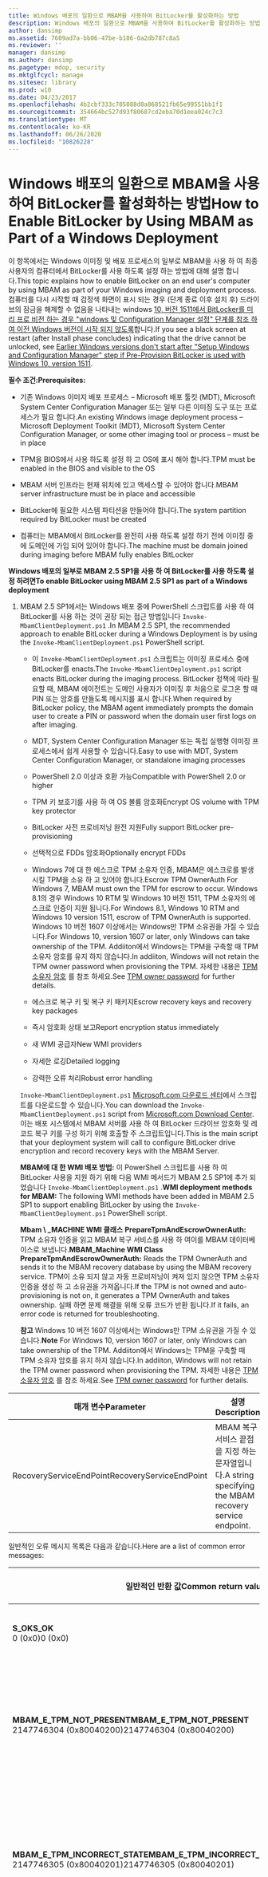 ```yaml
---
title: Windows 배포의 일환으로 MBAM을 사용하여 BitLocker를 활성화하는 방법
description: Windows 배포의 일환으로 MBAM을 사용하여 BitLocker를 활성화하는 방법
author: dansimp
ms.assetid: 7609ad7a-bb06-47be-b186-0a2db787c8a5
ms.reviewer: ''
manager: dansimp
ms.author: dansimp
ms.pagetype: mdop, security
ms.mktglfcycl: manage
ms.sitesec: library
ms.prod: w10
ms.date: 04/23/2017
ms.openlocfilehash: 4b2cbf333c705088d0a068521fb65e99551bb1f1
ms.sourcegitcommit: 354664bc527d93f80687cd2eba70d1eea024c7c3
ms.translationtype: MT
ms.contentlocale: ko-KR
ms.lasthandoff: 06/26/2020
ms.locfileid: "10826228"
---
```

# <span data-ttu-id="b971d-103">Windows 배포의 일환으로 MBAM을 사용하여 BitLocker를 활성화하는 방법</span><span class="sxs-lookup"><span data-stu-id="b971d-103">How to Enable BitLocker by Using MBAM as Part of a Windows Deployment</span></span>


<span data-ttu-id="b971d-104">이 항목에서는 Windows 이미징 및 배포 프로세스의 일부로 MBAM을 사용 하 여 최종 사용자의 컴퓨터에서 BitLocker를 사용 하도록 설정 하는 방법에 대해 설명 합니다.</span><span class="sxs-lookup"><span data-stu-id="b971d-104">This topic explains how to enable BitLocker on an end user's computer by using MBAM as part of your Windows imaging and deployment process.</span></span> <span data-ttu-id="b971d-105">컴퓨터를 다시 시작할 때 검정색 화면이 표시 되는 경우 (단계 종료 이후 설치 후) 드라이브의 잠금을 해제할 수 없음을 나타내는 windows [10, 버전 1511에서 BitLocker를 미리 프로 비전 하는 경우 "windows 및 Configuration Manager 설정" 단계를 참조 하 여 이전 Windows 버전이 시작 되지 않도록](https://support.microsoft.com/en-us/help/4494799/earlier-windows-versions-don-t-start-after-you-use-pre-provision-bitlo)합니다.</span><span class="sxs-lookup"><span data-stu-id="b971d-105">If you see a black screen at restart (after Install phase concludes) indicating that the drive cannot be unlocked, see [Earlier Windows versions don't start after "Setup Windows and Configuration Manager" step if Pre-Provision BitLocker is used with Windows 10, version 1511](https://support.microsoft.com/en-us/help/4494799/earlier-windows-versions-don-t-start-after-you-use-pre-provision-bitlo).</span></span>

**<span data-ttu-id="b971d-106">필수 조건:</span><span class="sxs-lookup"><span data-stu-id="b971d-106">Prerequisites:</span></span>**

-   <span data-ttu-id="b971d-107">기존 Windows 이미지 배포 프로세스 – Microsoft 배포 툴킷 (MDT), Microsoft System Center Configuration Manager 또는 일부 다른 이미징 도구 또는 프로세스가 필요 합니다.</span><span class="sxs-lookup"><span data-stu-id="b971d-107">An existing Windows image deployment process – Microsoft Deployment Toolkit (MDT), Microsoft System Center Configuration Manager, or some other imaging tool or process – must be in place</span></span>

-   <span data-ttu-id="b971d-108">TPM을 BIOS에서 사용 하도록 설정 하 고 OS에 표시 해야 합니다.</span><span class="sxs-lookup"><span data-stu-id="b971d-108">TPM must be enabled in the BIOS and visible to the OS</span></span>

-   <span data-ttu-id="b971d-109">MBAM 서버 인프라는 현재 위치에 있고 액세스할 수 있어야 합니다.</span><span class="sxs-lookup"><span data-stu-id="b971d-109">MBAM server infrastructure must be in place and accessible</span></span>

-   <span data-ttu-id="b971d-110">BitLocker에 필요한 시스템 파티션을 만들어야 합니다.</span><span class="sxs-lookup"><span data-stu-id="b971d-110">The system partition required by BitLocker must be created</span></span>

-   <span data-ttu-id="b971d-111">컴퓨터는 MBAM에서 BitLocker를 완전히 사용 하도록 설정 하기 전에 이미징 중에 도메인에 가입 되어 있어야 합니다.</span><span class="sxs-lookup"><span data-stu-id="b971d-111">The machine must be domain joined during imaging before MBAM fully enables BitLocker</span></span>

**<span data-ttu-id="b971d-112">Windows 배포의 일부로 MBAM 2.5 SP1을 사용 하 여 BitLocker를 사용 하도록 설정 하려면</span><span class="sxs-lookup"><span data-stu-id="b971d-112">To enable BitLocker using MBAM 2.5 SP1 as part of a Windows deployment</span></span>**

1. <span data-ttu-id="b971d-113">MBAM 2.5 SP1에서는 Windows 배포 중에 PowerShell 스크립트를 사용 하 여 BitLocker를 사용 하는 것이 권장 되는 접근 방법입니다 `Invoke-MbamClientDeployment.ps1` .</span><span class="sxs-lookup"><span data-stu-id="b971d-113">In MBAM 2.5 SP1, the recommended approach to enable BitLocker during a Windows Deployment is by using the `Invoke-MbamClientDeployment.ps1` PowerShell script.</span></span>

   -   <span data-ttu-id="b971d-114">이 `Invoke-MbamClientDeployment.ps1` 스크립트는 이미징 프로세스 중에 BitLocker를 enacts.</span><span class="sxs-lookup"><span data-stu-id="b971d-114">The `Invoke-MbamClientDeployment.ps1` script enacts BitLocker during the imaging process.</span></span> <span data-ttu-id="b971d-115">BitLocker 정책에 따라 필요할 때, MBAM 에이전트는 도메인 사용자가 이미징 후 처음으로 로그온 할 때 PIN 또는 암호를 만들도록 메시지를 표시 합니다.</span><span class="sxs-lookup"><span data-stu-id="b971d-115">When required by BitLocker policy, the MBAM agent immediately prompts the domain user to create a PIN or password when the domain user first logs on after imaging.</span></span>

   -   <span data-ttu-id="b971d-116">MDT, System Center Configuration Manager 또는 독립 실행형 이미징 프로세스에서 쉽게 사용할 수 있습니다.</span><span class="sxs-lookup"><span data-stu-id="b971d-116">Easy to use with MDT, System Center Configuration Manager, or standalone imaging processes</span></span>

   -   <span data-ttu-id="b971d-117">PowerShell 2.0 이상과 호환 가능</span><span class="sxs-lookup"><span data-stu-id="b971d-117">Compatible with PowerShell 2.0 or higher</span></span>

   -   <span data-ttu-id="b971d-118">TPM 키 보호기를 사용 하 여 OS 볼륨 암호화</span><span class="sxs-lookup"><span data-stu-id="b971d-118">Encrypt OS volume with TPM key protector</span></span>

   -   <span data-ttu-id="b971d-119">BitLocker 사전 프로비저닝 완전 지원</span><span class="sxs-lookup"><span data-stu-id="b971d-119">Fully support BitLocker pre-provisioning</span></span>

   -   <span data-ttu-id="b971d-120">선택적으로 FDDs 암호화</span><span class="sxs-lookup"><span data-stu-id="b971d-120">Optionally encrypt FDDs</span></span>

   -   <span data-ttu-id="b971d-121">Windows 7에 대 한 에스크로 TPM 소유자 인증, MBAM은 에스크로를 발생 시킬 TPM을 소유 하 고 있어야 합니다.</span><span class="sxs-lookup"><span data-stu-id="b971d-121">Escrow TPM OwnerAuth For Windows 7, MBAM must own the TPM for escrow to occur.</span></span>
   <span data-ttu-id="b971d-122">Windows 8.1의 경우 Windows 10 RTM 및 Windows 10 버전 1511, TPM 소유자의 에스크로 인증이 지원 됩니다.</span><span class="sxs-lookup"><span data-stu-id="b971d-122">For Windows 8.1, Windows 10 RTM and Windows 10 version 1511, escrow of TPM OwnerAuth is supported.</span></span>
   <span data-ttu-id="b971d-123">Windows 10 버전 1607 이상에서는 Windows만 TPM 소유권을 가질 수 있습니다.</span><span class="sxs-lookup"><span data-stu-id="b971d-123">For Windows 10, version 1607 or later, only Windows can take ownership of the TPM.</span></span> <span data-ttu-id="b971d-124">Addiiton에서 Windows는 TPM을 구축할 때 TPM 소유자 암호를 유지 하지 않습니다.</span><span class="sxs-lookup"><span data-stu-id="b971d-124">In addiiton, Windows will not retain the TPM owner password when provisioning the TPM.</span></span> <span data-ttu-id="b971d-125">자세한 내용은 [TPM 소유자 암호](https://docs.microsoft.com/windows/security/hardware-protection/tpm/change-the-tpm-owner-password) 를 참조 하세요.</span><span class="sxs-lookup"><span data-stu-id="b971d-125">See [TPM owner password](https://docs.microsoft.com/windows/security/hardware-protection/tpm/change-the-tpm-owner-password) for further details.</span></span>

   -   <span data-ttu-id="b971d-126">에스크로 복구 키 및 복구 키 패키지</span><span class="sxs-lookup"><span data-stu-id="b971d-126">Escrow recovery keys and recovery key packages</span></span>

   -   <span data-ttu-id="b971d-127">즉시 암호화 상태 보고</span><span class="sxs-lookup"><span data-stu-id="b971d-127">Report encryption status immediately</span></span>

   -   <span data-ttu-id="b971d-128">새 WMI 공급자</span><span class="sxs-lookup"><span data-stu-id="b971d-128">New WMI providers</span></span>

   -   <span data-ttu-id="b971d-129">자세한 로깅</span><span class="sxs-lookup"><span data-stu-id="b971d-129">Detailed logging</span></span>

   -   <span data-ttu-id="b971d-130">강력한 오류 처리</span><span class="sxs-lookup"><span data-stu-id="b971d-130">Robust error handling</span></span>

   <span data-ttu-id="b971d-131">`Invoke-MbamClientDeployment.ps1` [Microsoft.com 다운로드 센터](https://www.microsoft.com/download/details.aspx?id=54439)에서 스크립트를 다운로드할 수 있습니다.</span><span class="sxs-lookup"><span data-stu-id="b971d-131">You can download the `Invoke-MbamClientDeployment.ps1` script from [Microsoft.com Download Center](https://www.microsoft.com/download/details.aspx?id=54439).</span></span> <span data-ttu-id="b971d-132">이는 배포 시스템에서 MBAM 서버를 사용 하 여 BitLocker 드라이브 암호화 및 레코드 복구 키를 구성 하기 위해 호출할 주 스크립트입니다.</span><span class="sxs-lookup"><span data-stu-id="b971d-132">This is the main script that your deployment system will call to configure BitLocker drive encryption and record recovery keys with the MBAM Server.</span></span>

   <span data-ttu-id="b971d-133">**MBAM에 대 한 WMI 배포 방법:** 이 PowerShell 스크립트를 사용 하 여 BitLocker 사용을 지원 하기 위해 다음 WMI 메서드가 MBAM 2.5 SP1에 추가 되었습니다 `Invoke-MbamClientDeployment.ps1` .</span><span class="sxs-lookup"><span data-stu-id="b971d-133">**WMI deployment methods for MBAM:** The following WMI methods have been added in MBAM 2.5 SP1 to support enabling BitLocker by using the `Invoke-MbamClientDeployment.ps1` PowerShell script.</span></span>

   <a href="" id="mbam-machine-wmi-class"></a><span data-ttu-id="b971d-134">**Mbam \ _MACHINE WMI 클래스** 
    **PrepareTpmAndEscrowOwnerAuth:** TPM 소유자 인증을 읽고 MBAM 복구 서비스를 사용 하 여이를 MBAM 데이터베이스로 보냅니다.</span><span class="sxs-lookup"><span data-stu-id="b971d-134">**MBAM\_Machine WMI Class**
**PrepareTpmAndEscrowOwnerAuth:** Reads the TPM OwnerAuth and sends it to the MBAM recovery database by using the MBAM recovery service.</span></span> <span data-ttu-id="b971d-135">TPM이 소유 되지 않고 자동 프로비저닝이 켜져 있지 않으면 TPM 소유자 인증을 생성 하 고 소유권을 가져옵니다.</span><span class="sxs-lookup"><span data-stu-id="b971d-135">If the TPM is not owned and auto-provisioning is not on, it generates a TPM OwnerAuth and takes ownership.</span></span> <span data-ttu-id="b971d-136">실패 하면 문제 해결을 위해 오류 코드가 반환 됩니다.</span><span class="sxs-lookup"><span data-stu-id="b971d-136">If it fails, an error code is returned for troubleshooting.</span></span>

   <span data-ttu-id="b971d-137">**참고** Windows 10 버전 1607 이상에서는 Windows만 TPM 소유권을 가질 수 있습니다.</span><span class="sxs-lookup"><span data-stu-id="b971d-137">**Note** For Windows 10, version 1607 or later, only Windows can take ownership of the TPM.</span></span> <span data-ttu-id="b971d-138">Addiiton에서 Windows는 TPM을 구축할 때 TPM 소유자 암호를 유지 하지 않습니다.</span><span class="sxs-lookup"><span data-stu-id="b971d-138">In addiiton, Windows will not retain the TPM owner password when provisioning the TPM.</span></span> <span data-ttu-id="b971d-139">자세한 내용은 [TPM 소유자 암호](https://docs.microsoft.com/windows/security/hardware-protection/tpm/change-the-tpm-owner-password) 를 참조 하세요.</span><span class="sxs-lookup"><span data-stu-id="b971d-139">See [TPM owner password](https://docs.microsoft.com/windows/security/hardware-protection/tpm/change-the-tpm-owner-password) for further details.</span></span>

| <span data-ttu-id="b971d-140">매개 변수</span><span class="sxs-lookup"><span data-stu-id="b971d-140">Parameter</span></span> | <span data-ttu-id="b971d-141">설명</span><span class="sxs-lookup"><span data-stu-id="b971d-141">Description</span></span> |
| -------- | ----------- |
| <span data-ttu-id="b971d-142">RecoveryServiceEndPoint</span><span class="sxs-lookup"><span data-stu-id="b971d-142">RecoveryServiceEndPoint</span></span> | <span data-ttu-id="b971d-143">MBAM 복구 서비스 끝점을 지정 하는 문자열입니다.</span><span class="sxs-lookup"><span data-stu-id="b971d-143">A string specifying the MBAM recovery service endpoint.</span></span> |

<span data-ttu-id="b971d-144">일반적인 오류 메시지 목록은 다음과 같습니다.</span><span class="sxs-lookup"><span data-stu-id="b971d-144">Here are a list of common error messages:</span></span>

| <span data-ttu-id="b971d-145">일반적인 반환 값</span><span class="sxs-lookup"><span data-stu-id="b971d-145">Common return values</span></span> | <span data-ttu-id="b971d-146">오류 메시지</span><span class="sxs-lookup"><span data-stu-id="b971d-146">Error message</span></span> |
| -------------------- | ------------- |
|  **<span data-ttu-id="b971d-147">S_OK</span><span class="sxs-lookup"><span data-stu-id="b971d-147">S_OK</span></span>**<br /><span data-ttu-id="b971d-148">0 (0x0)</span><span class="sxs-lookup"><span data-stu-id="b971d-148">0 (0x0)</span></span> | <span data-ttu-id="b971d-149">메서드가 성공적으로 수행 되었습니다.</span><span class="sxs-lookup"><span data-stu-id="b971d-149">The method was successful.</span></span> |
| **<span data-ttu-id="b971d-150">MBAM_E_TPM_NOT_PRESENT</span><span class="sxs-lookup"><span data-stu-id="b971d-150">MBAM_E_TPM_NOT_PRESENT</span></span>**<br /><span data-ttu-id="b971d-151">2147746304 (0x80040200)</span><span class="sxs-lookup"><span data-stu-id="b971d-151">2147746304 (0x80040200)</span></span> | <span data-ttu-id="b971d-152">TPM이 컴퓨터에 없거나 BIOS 구성에서 사용 하지 않도록 설정 되어 있습니다.</span><span class="sxs-lookup"><span data-stu-id="b971d-152">TPM is not present in the computer or is disabled in the BIOS configuration.</span></span> |
| **<span data-ttu-id="b971d-153">MBAM_E_TPM_INCORRECT_STATE</span><span class="sxs-lookup"><span data-stu-id="b971d-153">MBAM_E_TPM_INCORRECT_STATE</span></span>**<br /><span data-ttu-id="b971d-154">2147746305 (0x80040201)</span><span class="sxs-lookup"><span data-stu-id="b971d-154">2147746305 (0x80040201)</span></span> | <span data-ttu-id="b971d-155">TPM의 상태가 올바르지 않습니다 (사용 가능, 활성화 됨, 소유자 설치가 허용 됨).</span><span class="sxs-lookup"><span data-stu-id="b971d-155">TPM is not in the correct state (enabled, activated and owner installation allowed).</span></span> |
| **<span data-ttu-id="b971d-156">MBAM_E_TPM_AUTO_PROVISIONING_PENDING</span><span class="sxs-lookup"><span data-stu-id="b971d-156">MBAM_E_TPM_AUTO_PROVISIONING_PENDING</span></span>**<br /><span data-ttu-id="b971d-157">2147746306 (0x80040202)</span><span class="sxs-lookup"><span data-stu-id="b971d-157">2147746306 (0x80040202)</span></span> | <span data-ttu-id="b971d-158">MBAM은 자동 프로비저닝이 보류 중 이므로 TPM의 소유권을 가질 수 없습니다.</span><span class="sxs-lookup"><span data-stu-id="b971d-158">MBAM cannot take ownership of TPM because auto-provisioning is pending.</span></span> <span data-ttu-id="b971d-159">자동 프로비저닝이 완료 된 후 다시 시도해 주십시오.</span><span class="sxs-lookup"><span data-stu-id="b971d-159">Try again after auto-provisioning is completed.</span></span> |
| **<span data-ttu-id="b971d-160">MBAM_E_TPM_OWNERAUTH_READFAIL</span><span class="sxs-lookup"><span data-stu-id="b971d-160">MBAM_E_TPM_OWNERAUTH_READFAIL</span></span>**<br /><span data-ttu-id="b971d-161">2147746307 (0x80040203)</span><span class="sxs-lookup"><span data-stu-id="b971d-161">2147746307 (0x80040203)</span></span> | <span data-ttu-id="b971d-162">MBAM은 TPM 소유자 권한 부여 값을 읽을 수 없습니다.</span><span class="sxs-lookup"><span data-stu-id="b971d-162">MBAM cannot read the TPM owner authorization value.</span></span> <span data-ttu-id="b971d-163">성공적으로 에스크로 한 후에도 값이 제거 되었을 수 있습니다.</span><span class="sxs-lookup"><span data-stu-id="b971d-163">The value might have been removed after a successful escrow.</span></span> <span data-ttu-id="b971d-164">Windows 7에서는 TPM을 다른 사용자가 소유한 경우 MBAM에서 값을 읽을 수 없습니다.</span><span class="sxs-lookup"><span data-stu-id="b971d-164">On Windows 7, MBAM cannot read the value if the TPM is owned by others.</span></span> |
| **<span data-ttu-id="b971d-165">MBAM_E_REBOOT_REQUIRED</span><span class="sxs-lookup"><span data-stu-id="b971d-165">MBAM_E_REBOOT_REQUIRED</span></span>**<br /><span data-ttu-id="b971d-166">2147746308 (0x80040204)</span><span class="sxs-lookup"><span data-stu-id="b971d-166">2147746308 (0x80040204)</span></span> | <span data-ttu-id="b971d-167">TPM을 올바른 상태로 설정 하려면 컴퓨터를 다시 시작 해야 합니다.</span><span class="sxs-lookup"><span data-stu-id="b971d-167">The computer must be restarted to set TPM to the correct state.</span></span> <span data-ttu-id="b971d-168">컴퓨터를 수동으로 다시 부팅 해야 할 수 있습니다.</span><span class="sxs-lookup"><span data-stu-id="b971d-168">You might need to manually reboot the computer.</span></span> |
| **<span data-ttu-id="b971d-169">MBAM_E_SHUTDOWN_REQUIRED</span><span class="sxs-lookup"><span data-stu-id="b971d-169">MBAM_E_SHUTDOWN_REQUIRED</span></span>**<br /><span data-ttu-id="b971d-170">2147746309 (0x80040205)</span><span class="sxs-lookup"><span data-stu-id="b971d-170">2147746309 (0x80040205)</span></span> | <span data-ttu-id="b971d-171">TPM을 올바른 상태로 설정 하려면 컴퓨터를 종료 하 고 다시 켜야 합니다.</span><span class="sxs-lookup"><span data-stu-id="b971d-171">The computer must be shut down and turned back on to set TPM to the correct state.</span></span> <span data-ttu-id="b971d-172">컴퓨터를 수동으로 다시 부팅 해야 할 수 있습니다.</span><span class="sxs-lookup"><span data-stu-id="b971d-172">You might need to manually reboot the computer.</span></span> |
| **<span data-ttu-id="b971d-173">WS_E_ENDPOINT_ACCESS_DENIED</span><span class="sxs-lookup"><span data-stu-id="b971d-173">WS_E_ENDPOINT_ACCESS_DENIED</span></span>**<br /><span data-ttu-id="b971d-174">2151481349 (0X800005)</span><span class="sxs-lookup"><span data-stu-id="b971d-174">2151481349 (0x803D0005)</span></span> | <span data-ttu-id="b971d-175">원격 끝점에 의해 액세스가 거부 되었습니다.</span><span class="sxs-lookup"><span data-stu-id="b971d-175">Access was denied by the remote endpoint.</span></span> |
| **<span data-ttu-id="b971d-176">WS_E_ENDPOINT_NOT_FOUND</span><span class="sxs-lookup"><span data-stu-id="b971d-176">WS_E_ENDPOINT_NOT_FOUND</span></span>**<br /><span data-ttu-id="b971d-177">2151481357 (0x803D000D)</span><span class="sxs-lookup"><span data-stu-id="b971d-177">2151481357 (0x803D000D)</span></span> | <span data-ttu-id="b971d-178">원격 끝점이 없거나 찾을 수 없습니다.</span><span class="sxs-lookup"><span data-stu-id="b971d-178">The remote endpoint does not exist or could not be located.</span></span> |
| <span data-ttu-id="b971d-179">\* \* WS_E_ENDPOINT_FAILURE</span><span class="sxs-lookup"><span data-stu-id="b971d-179">\*\*WS_E_ENDPOINT_FAILURE</span></span><br /><span data-ttu-id="b971d-180">2151481357 (0X80이상 000F)</span><span class="sxs-lookup"><span data-stu-id="b971d-180">2151481357 (0x803D000F)</span></span> | <span data-ttu-id="b971d-181">원격 끝점이 요청을 처리할 수 없습니다.</span><span class="sxs-lookup"><span data-stu-id="b971d-181">The remote endpoint could not process the request.</span></span> |
| **<span data-ttu-id="b971d-182">WS_E_ENDPOINT_UNREACHABLE</span><span class="sxs-lookup"><span data-stu-id="b971d-182">WS_E_ENDPOINT_UNREACHABLE</span></span>**<br /><span data-ttu-id="b971d-183">2151481360 (0X80이상 0010)</span><span class="sxs-lookup"><span data-stu-id="b971d-183">2151481360 (0x803D0010)</span></span> | <span data-ttu-id="b971d-184">원격 끝점에 연결할 수 없습니다.</span><span class="sxs-lookup"><span data-stu-id="b971d-184">The remote endpoint was not reachable.</span></span> |
| **<span data-ttu-id="b971d-185">WS_E_ENDPOINT_FAULT_RECEIVED</span><span class="sxs-lookup"><span data-stu-id="b971d-185">WS_E_ENDPOINT_FAULT_RECEIVED</span></span>**<br /><span data-ttu-id="b971d-186">2151481363 (0X80이상 0013)</span><span class="sxs-lookup"><span data-stu-id="b971d-186">2151481363 (0x803D0013)</span></span> | <span data-ttu-id="b971d-187">원격 끝점에서 오류가 포함 된 메시지를 받았습니다.</span><span class="sxs-lookup"><span data-stu-id="b971d-187">A message containing a fault was received from the remote endpoint.</span></span> <span data-ttu-id="b971d-188">올바른 서비스 끝점에 연결 하 고 있는지 확인 합니다.</span><span class="sxs-lookup"><span data-stu-id="b971d-188">Make sure you are connecting to the correct service endpoint.</span></span> |
| <span data-ttu-id="b971d-189">**WS_E_INVALID_ENDPOINT_URL** 2151481376 (0X80이상 0020)</span><span class="sxs-lookup"><span data-stu-id="b971d-189">**WS_E_INVALID_ENDPOINT_URL** 2151481376 (0x803D0020)</span></span> | <span data-ttu-id="b971d-190">끝점 주소 URL이 잘못 되었습니다.</span><span class="sxs-lookup"><span data-stu-id="b971d-190">The endpoint address URL is not valid.</span></span> <span data-ttu-id="b971d-191">URL은 "http" 또는 "https"로 시작 해야 합니다.</span><span class="sxs-lookup"><span data-stu-id="b971d-191">The URL must start with “http” or “https”.</span></span> |

   <span data-ttu-id="b971d-192">**보고서 상태:** 볼륨의 준수 상태를 읽고 MBAM 상태 보고 서비스를 사용 하 여이를 MBAM 준수 상태 데이터베이스로 보냅니다.</span><span class="sxs-lookup"><span data-stu-id="b971d-192">**ReportStatus:** Reads the compliance status of the volume and sends it to the MBAM compliance status database by using the MBAM status reporting service.</span></span> <span data-ttu-id="b971d-193">상태에는 암호화 수준, 보호기 유형, 보호기 상태 및 암호화 상태가 포함 됩니다.</span><span class="sxs-lookup"><span data-stu-id="b971d-193">The status includes cipher strength, protector type, protector state and encryption state.</span></span> <span data-ttu-id="b971d-194">실패 하면 문제 해결을 위해 오류 코드가 반환 됩니다.</span><span class="sxs-lookup"><span data-stu-id="b971d-194">If it fails, an error code is returned for troubleshooting.</span></span>

   | <span data-ttu-id="b971d-195">매개 변수</span><span class="sxs-lookup"><span data-stu-id="b971d-195">Parameter</span></span> | <span data-ttu-id="b971d-196">설명</span><span class="sxs-lookup"><span data-stu-id="b971d-196">Description</span></span> |
   | --------- | ----------- |
   | <span data-ttu-id="b971d-197">ReportingServiceEndPoint</span><span class="sxs-lookup"><span data-stu-id="b971d-197">ReportingServiceEndPoint</span></span> | <span data-ttu-id="b971d-198">MBAM 상태 보고 서비스 끝점을 지정 하는 문자열입니다.</span><span class="sxs-lookup"><span data-stu-id="b971d-198">A string specifying the MBAM status reporting service endpoint.</span></span> |

   <span data-ttu-id="b971d-199">일반적인 오류 메시지 목록은 다음과 같습니다.</span><span class="sxs-lookup"><span data-stu-id="b971d-199">Here are a list of common error messages:</span></span>

   | <span data-ttu-id="b971d-200">일반적인 반환 값</span><span class="sxs-lookup"><span data-stu-id="b971d-200">Common return values</span></span> | <span data-ttu-id="b971d-201">오류 메시지</span><span class="sxs-lookup"><span data-stu-id="b971d-201">Error message</span></span> |
   | -------------------- | ------------- |
   | **<span data-ttu-id="b971d-202">S_OK</span><span class="sxs-lookup"><span data-stu-id="b971d-202">S_OK</span></span>**<br /> <span data-ttu-id="b971d-203">0 (0x0)</span><span class="sxs-lookup"><span data-stu-id="b971d-203">0 (0x0)</span></span> | <span data-ttu-id="b971d-204">메서드 성공</span><span class="sxs-lookup"><span data-stu-id="b971d-204">The method was successful</span></span> |
   | **<span data-ttu-id="b971d-205">WS_E_ENDPOINT_ACCESS_DENIED</span><span class="sxs-lookup"><span data-stu-id="b971d-205">WS_E_ENDPOINT_ACCESS_DENIED</span></span>**<br /><span data-ttu-id="b971d-206">2151481349 (0X800005)</span><span class="sxs-lookup"><span data-stu-id="b971d-206">2151481349 (0x803D0005)</span></span> | <span data-ttu-id="b971d-207">원격 끝점에 의해 액세스가 거부 되었습니다.</span><span class="sxs-lookup"><span data-stu-id="b971d-207">Access was denied by the remote endpoint.</span></span>|
   | **<span data-ttu-id="b971d-208">WS_E_ENDPOINT_NOT_FOUND</span><span class="sxs-lookup"><span data-stu-id="b971d-208">WS_E_ENDPOINT_NOT_FOUND</span></span>**<br /><span data-ttu-id="b971d-209">2151481357 (0x803D000D)</span><span class="sxs-lookup"><span data-stu-id="b971d-209">2151481357 (0x803D000D)</span></span> | <span data-ttu-id="b971d-210">원격 끝점이 없거나 찾을 수 없습니다.</span><span class="sxs-lookup"><span data-stu-id="b971d-210">The remote endpoint does not exist or could not be located.</span></span> |
   | **<span data-ttu-id="b971d-211">WS_E_ENDPOINT_FAILURE</span><span class="sxs-lookup"><span data-stu-id="b971d-211">WS_E_ENDPOINT_FAILURE</span></span>**<br /> <span data-ttu-id="b971d-212">2151481357 (0X80이상 000F)</span><span class="sxs-lookup"><span data-stu-id="b971d-212">2151481357 (0x803D000F)</span></span> | <span data-ttu-id="b971d-213">원격 끝점이 요청을 처리할 수 없습니다.</span><span class="sxs-lookup"><span data-stu-id="b971d-213">The remote endpoint could not process the request.</span></span> |
   | **<span data-ttu-id="b971d-214">WS_E_ENDPOINT_UNREACHABLE</span><span class="sxs-lookup"><span data-stu-id="b971d-214">WS_E_ENDPOINT_UNREACHABLE</span></span>**<br /><span data-ttu-id="b971d-215">2151481360 (0X80이상 0010)</span><span class="sxs-lookup"><span data-stu-id="b971d-215">2151481360 (0x803D0010)</span></span> | <span data-ttu-id="b971d-216">원격 끝점에 연결할 수 없습니다.</span><span class="sxs-lookup"><span data-stu-id="b971d-216">The remote endpoint was not reachable.</span></span> |
   | **<span data-ttu-id="b971d-217">WS_E_ENDPOINT_FAULT_RECEIVED</span><span class="sxs-lookup"><span data-stu-id="b971d-217">WS_E_ENDPOINT_FAULT_RECEIVED</span></span>**<br /><span data-ttu-id="b971d-218">2151481363 (0X80이상 0013)</span><span class="sxs-lookup"><span data-stu-id="b971d-218">2151481363 (0x803D0013)</span></span> | <span data-ttu-id="b971d-219">원격 끝점에서 오류가 포함 된 메시지를 받았습니다.</span><span class="sxs-lookup"><span data-stu-id="b971d-219">A message containing a fault was received from the remote endpoint.</span></span> <span data-ttu-id="b971d-220">올바른 서비스 끝점에 연결 하 고 있는지 확인 합니다.</span><span class="sxs-lookup"><span data-stu-id="b971d-220">Make sure you are connecting to the correct service endpoint.</span></span> |
   | **<span data-ttu-id="b971d-221">WS_E_INVALID_ENDPOINT_URL</span><span class="sxs-lookup"><span data-stu-id="b971d-221">WS_E_INVALID_ENDPOINT_URL</span></span>**<br /><span data-ttu-id="b971d-222">2151481376 (0X80.0020)</span><span class="sxs-lookup"><span data-stu-id="b971d-222">2151481376 (0x803D0020)</span></span> | <span data-ttu-id="b971d-223">끝점 주소 URL이 잘못 되었습니다.</span><span class="sxs-lookup"><span data-stu-id="b971d-223">The endpoint address URL is not valid.</span></span> <span data-ttu-id="b971d-224">URL은 "http" 또는 "https"로 시작 해야 합니다.</span><span class="sxs-lookup"><span data-stu-id="b971d-224">The URL must start with “http” or “https”.</span></span> |

   <a href="" id="mbam-volume-wmi-class"></a><span data-ttu-id="b971d-225">**Mbam \ _VOLUME WMI 클래스** **EscrowRecoveryKey:** 볼륨의 복구 숫자 암호와 키 패키지를 읽고 mbam 복구 서비스를 사용 하 여 mbam 복구 데이터베이스로 보냅니다.</span><span class="sxs-lookup"><span data-stu-id="b971d-225">**MBAM\_Volume WMI Class** **EscrowRecoveryKey:** Reads the recovery numerical password and key package of the volume and sends them to the MBAM recovery database by using the MBAM recovery service.</span></span> <span data-ttu-id="b971d-226">실패 하면 문제 해결을 위해 오류 코드가 반환 됩니다.</span><span class="sxs-lookup"><span data-stu-id="b971d-226">If it fails, an error code is returned for troubleshooting.</span></span>

   | <span data-ttu-id="b971d-227">매개 변수</span><span class="sxs-lookup"><span data-stu-id="b971d-227">Parameter</span></span> | <span data-ttu-id="b971d-228">설명</span><span class="sxs-lookup"><span data-stu-id="b971d-228">Description</span></span> |
   | --------- | ----------- |
   | <span data-ttu-id="b971d-229">RecoveryServiceEndPoint</span><span class="sxs-lookup"><span data-stu-id="b971d-229">RecoveryServiceEndPoint</span></span> | <span data-ttu-id="b971d-230">MBAM 복구 서비스 끝점을 지정 하는 문자열입니다.</span><span class="sxs-lookup"><span data-stu-id="b971d-230">A string specifying the MBAM recovery service endpoint.</span></span> |

   <span data-ttu-id="b971d-231">일반적인 오류 메시지 목록은 다음과 같습니다.</span><span class="sxs-lookup"><span data-stu-id="b971d-231">Here are a list of common error messages:</span></span>

   | <span data-ttu-id="b971d-232">일반적인 반환 값</span><span class="sxs-lookup"><span data-stu-id="b971d-232">Common return values</span></span> | <span data-ttu-id="b971d-233">오류 메시지</span><span class="sxs-lookup"><span data-stu-id="b971d-233">Error message</span></span> |
   | -------------------- | ------------- |
   | **<span data-ttu-id="b971d-234">S_OK</span><span class="sxs-lookup"><span data-stu-id="b971d-234">S_OK</span></span>**<br /><span data-ttu-id="b971d-235">0 (0x0)</span><span class="sxs-lookup"><span data-stu-id="b971d-235">0 (0x0)</span></span> | <span data-ttu-id="b971d-236">메서드 성공</span><span class="sxs-lookup"><span data-stu-id="b971d-236">The method was successful</span></span> |
   | **<span data-ttu-id="b971d-237">FVE_E_LOCKED_VOLUME</span><span class="sxs-lookup"><span data-stu-id="b971d-237">FVE_E_LOCKED_VOLUME</span></span>**<br /><span data-ttu-id="b971d-238">2150694912 (0x80310000)</span><span class="sxs-lookup"><span data-stu-id="b971d-238">2150694912 (0x80310000)</span></span> | <span data-ttu-id="b971d-239">볼륨이 잠겼습니다.</span><span class="sxs-lookup"><span data-stu-id="b971d-239">The volume is locked.</span></span> |
   | **<span data-ttu-id="b971d-240">FVE_E_PROTECTOR_NOT_FOUND</span><span class="sxs-lookup"><span data-stu-id="b971d-240">FVE_E_PROTECTOR_NOT_FOUND</span></span>**<br /><span data-ttu-id="b971d-241">2150694963 (0x80310033)</span><span class="sxs-lookup"><span data-stu-id="b971d-241">2150694963 (0x80310033)</span></span> | <span data-ttu-id="b971d-242">볼륨에 대 한 숫자 암호 보호기를 찾을 수 없습니다.</span><span class="sxs-lookup"><span data-stu-id="b971d-242">A Numerical Password protector was not found for the volume.</span></span> |
   | **<span data-ttu-id="b971d-243">WS_E_ENDPOINT_ACCESS_DENIED</span><span class="sxs-lookup"><span data-stu-id="b971d-243">WS_E_ENDPOINT_ACCESS_DENIED</span></span>**<br /><span data-ttu-id="b971d-244">2151481349 (0X800005)</span><span class="sxs-lookup"><span data-stu-id="b971d-244">2151481349 (0x803D0005)</span></span> | <span data-ttu-id="b971d-245">원격 끝점에 의해 액세스가 거부 되었습니다.</span><span class="sxs-lookup"><span data-stu-id="b971d-245">Access was denied by the remote endpoint.</span></span> |
   | **<span data-ttu-id="b971d-246">WS_E_ENDPOINT_NOT_FOUND</span><span class="sxs-lookup"><span data-stu-id="b971d-246">WS_E_ENDPOINT_NOT_FOUND</span></span>**<br /><span data-ttu-id="b971d-247">2151481357 (0x803D000D)</span><span class="sxs-lookup"><span data-stu-id="b971d-247">2151481357 (0x803D000D)</span></span> | <span data-ttu-id="b971d-248">원격 끝점이 없거나 찾을 수 없습니다.</span><span class="sxs-lookup"><span data-stu-id="b971d-248">The remote endpoint does not exist or could not be located.</span></span> |
   | **<span data-ttu-id="b971d-249">WS_E_ENDPOINT_FAILURE</span><span class="sxs-lookup"><span data-stu-id="b971d-249">WS_E_ENDPOINT_FAILURE</span></span>**<br /><span data-ttu-id="b971d-250">2151481357 (0X80이상 000F)</span><span class="sxs-lookup"><span data-stu-id="b971d-250">2151481357 (0x803D000F)</span></span> | <span data-ttu-id="b971d-251">원격 끝점이 요청을 처리할 수 없습니다.</span><span class="sxs-lookup"><span data-stu-id="b971d-251">The remote endpoint could not process the request.</span></span> |
   | **<span data-ttu-id="b971d-252">WS_E_ENDPOINT_UNREACHABLE</span><span class="sxs-lookup"><span data-stu-id="b971d-252">WS_E_ENDPOINT_UNREACHABLE</span></span>**<br /><span data-ttu-id="b971d-253">2151481360 (0X80이상 0010)</span><span class="sxs-lookup"><span data-stu-id="b971d-253">2151481360 (0x803D0010)</span></span> | <span data-ttu-id="b971d-254">원격 끝점에 연결할 수 없습니다.</span><span class="sxs-lookup"><span data-stu-id="b971d-254">The remote endpoint was not reachable.</span></span> |
   | **<span data-ttu-id="b971d-255">WS_E_ENDPOINT_FAULT_RECEIVED</span><span class="sxs-lookup"><span data-stu-id="b971d-255">WS_E_ENDPOINT_FAULT_RECEIVED</span></span>**<br /><span data-ttu-id="b971d-256">2151481363 (0X80이상 0013)</span><span class="sxs-lookup"><span data-stu-id="b971d-256">2151481363 (0x803D0013)</span></span> | <span data-ttu-id="b971d-257">원격 끝점에서 오류가 포함 된 메시지를 받았습니다.</span><span class="sxs-lookup"><span data-stu-id="b971d-257">A message containing a fault was received from the remote endpoint.</span></span> <span data-ttu-id="b971d-258">올바른 서비스 끝점에 연결 하 고 있는지 확인 합니다.</span><span class="sxs-lookup"><span data-stu-id="b971d-258">Make sure you are connecting to the correct service endpoint.</span></span> |
   | **<span data-ttu-id="b971d-259">WS_E_INVALID_ENDPOINT_URL</span><span class="sxs-lookup"><span data-stu-id="b971d-259">WS_E_INVALID_ENDPOINT_URL</span></span>**<br /><span data-ttu-id="b971d-260">2151481376 (0X80.0020)</span><span class="sxs-lookup"><span data-stu-id="b971d-260">2151481376 (0x803D0020)</span></span> | <span data-ttu-id="b971d-261">끝점 주소 URL이 잘못 되었습니다.</span><span class="sxs-lookup"><span data-stu-id="b971d-261">The endpoint address URL is not valid.</span></span> <span data-ttu-id="b971d-262">URL은 "http" 또는 "https"로 시작 해야 합니다.</span><span class="sxs-lookup"><span data-stu-id="b971d-262">The URL must start with “http” or “https”.</span></span> |
     

2. **<span data-ttu-id="b971d-263">MDT (Microsoft Deployment Toolkit) 및 PowerShell을 사용 하 여 MBAM 배포</span><span class="sxs-lookup"><span data-stu-id="b971d-263">Deploy MBAM by using Microsoft Deployment Toolkit (MDT) and PowerShell</span></span>**

   1.  <span data-ttu-id="b971d-264">MDT에서 새 배포 공유를 만들거나 기존 배포 공유를 엽니다.</span><span class="sxs-lookup"><span data-stu-id="b971d-264">In MDT, create a new deployment share or open an existing deployment share.</span></span>

       **<span data-ttu-id="b971d-265">참고</span><span class="sxs-lookup"><span data-stu-id="b971d-265">Note</span></span>**  
       <span data-ttu-id="b971d-266">`Invoke-MbamClientDeployment.ps1`PowerShell 스크립트는 모든 이미징 프로세스 또는 도구와 함께 사용할 수 있습니다.</span><span class="sxs-lookup"><span data-stu-id="b971d-266">The `Invoke-MbamClientDeployment.ps1` PowerShell script can be used with any imaging process or tool.</span></span> <span data-ttu-id="b971d-267">이 섹션에서는 MDT를 사용 하 여 통합 하는 방법을 보여 주지만,이 단계는 다른 프로세스나 도구와 통합 하는 것과 유사 합니다.</span><span class="sxs-lookup"><span data-stu-id="b971d-267">This section shows how to integrate it by using MDT, but the steps are similar to integrating it with any other process or tool.</span></span>

       **<span data-ttu-id="b971d-268">주의</span><span class="sxs-lookup"><span data-stu-id="b971d-268">Caution</span></span>**  
       <span data-ttu-id="b971d-269">WinPE (BitLocker 사전 프로비저닝)를 사용 하는 경우 TPM 소유자 권한 부여 값을 유지 관리 하려면 `SaveWinPETpmOwnerAuth.wsf` 설치가 전체 운영 체제로 다시 부팅 되기 바로 전에 WinPE에서 스크립트를 추가 해야 합니다.</span><span class="sxs-lookup"><span data-stu-id="b971d-269">If you are using BitLocker pre-provisioning (WinPE) and want to maintain the TPM owner authorization value, you must add the `SaveWinPETpmOwnerAuth.wsf` script in WinPE immediately before the installation reboots into the full operating system.</span></span> **<span data-ttu-id="b971d-270">이 스크립트를 사용 하지 않으면 다시 부팅할 때 TPM 소유자 권한 부여 값이 손실 됩니다.</span><span class="sxs-lookup"><span data-stu-id="b971d-270">If you do not use this script, you will lose the TPM owner authorization value on reboot.</span></span>**

   2.  <span data-ttu-id="b971d-271">`Invoke-MbamClientDeployment.ps1` \*\* &lt; Deploymentshare. &gt; \ \ 스크립트\*\*에 복사 합니다.</span><span class="sxs-lookup"><span data-stu-id="b971d-271">Copy `Invoke-MbamClientDeployment.ps1` to **&lt;DeploymentShare&gt;\\Scripts**.</span></span> <span data-ttu-id="b971d-272">사전 배포를 사용 하는 경우 `SaveWinPETpmOwnerAuth.wsf` 파일을 \*\* &lt; deploymentshare &gt; \ 스크립트\*\*에 복사 합니다.</span><span class="sxs-lookup"><span data-stu-id="b971d-272">If you are using pre-provisioning, copy the `SaveWinPETpmOwnerAuth.wsf` file into **&lt;DeploymentShare&gt;\\Scripts**.</span></span>

   3.  <span data-ttu-id="b971d-273">배포 공유의 응용 프로그램 노드에 MBAM 2.5 SP1 클라이언트 응용 프로그램을 추가 합니다.</span><span class="sxs-lookup"><span data-stu-id="b971d-273">Add the MBAM 2.5 SP1 client application to the Applications node in the deployment share.</span></span>

       1.  <span data-ttu-id="b971d-274">**응용 프로그램** 노드에서 **새 응용 프로그램**을 클릭 합니다.</span><span class="sxs-lookup"><span data-stu-id="b971d-274">Under the **Applications** node, click **New Application**.</span></span>

       2.  <span data-ttu-id="b971d-275">**원본 파일을 사용 하 여 응용 프로그램을**선택 합니다.</span><span class="sxs-lookup"><span data-stu-id="b971d-275">Select **Application with Source Files**.</span></span> <span data-ttu-id="b971d-276">**다음**을 클릭합니다.</span><span class="sxs-lookup"><span data-stu-id="b971d-276">Click **Next**.</span></span>

       3.  <span data-ttu-id="b971d-277">**응용 프로그램 이름**에 "mbam 2.5 SP1 클라이언트"를 입력 합니다.</span><span class="sxs-lookup"><span data-stu-id="b971d-277">In **Application Name**, type “MBAM 2.5 SP1 Client”.</span></span> <span data-ttu-id="b971d-278">**다음**을 클릭합니다.</span><span class="sxs-lookup"><span data-stu-id="b971d-278">Click **Next**.</span></span>

       4.  <span data-ttu-id="b971d-279">을 (를) 포함 하는 디렉터리로 이동 `MBAMClientSetup-<Version>.msi` 합니다.</span><span class="sxs-lookup"><span data-stu-id="b971d-279">Browse to the directory containing `MBAMClientSetup-<Version>.msi`.</span></span> <span data-ttu-id="b971d-280">**다음**을 클릭합니다.</span><span class="sxs-lookup"><span data-stu-id="b971d-280">Click **Next**.</span></span>

       5.  <span data-ttu-id="b971d-281">"MBAM 2.5 SP1 클라이언트"를 만들 디렉터리로 입력 합니다.</span><span class="sxs-lookup"><span data-stu-id="b971d-281">Type “MBAM 2.5 SP1 Client” as the directory to create.</span></span> <span data-ttu-id="b971d-282">**다음**을 클릭합니다.</span><span class="sxs-lookup"><span data-stu-id="b971d-282">Click **Next**.</span></span>

       6.  <span data-ttu-id="b971d-283">`msiexec /i MBAMClientSetup-<Version>.msi /quiet`명령줄에서 Enter 키를 누르십시오.</span><span class="sxs-lookup"><span data-stu-id="b971d-283">Enter `msiexec /i MBAMClientSetup-<Version>.msi /quiet` at the command line.</span></span> <span data-ttu-id="b971d-284">**다음**을 클릭합니다.</span><span class="sxs-lookup"><span data-stu-id="b971d-284">Click **Next**.</span></span>

       7.  <span data-ttu-id="b971d-285">나머지 기본값을 적용 하 여 새 응용 프로그램 마법사를 완료 합니다.</span><span class="sxs-lookup"><span data-stu-id="b971d-285">Accept the remaining defaults to complete the New Application wizard.</span></span>

   4.  <span data-ttu-id="b971d-286">MDT에서 배포 공유의 이름을 마우스 오른쪽 단추로 클릭 하 고 **속성**을 클릭 합니다.</span><span class="sxs-lookup"><span data-stu-id="b971d-286">In MDT, right-click the name of the deployment share and click **Properties**.</span></span> <span data-ttu-id="b971d-287">**규칙** 탭을 클릭 합니다. 다음 줄을 추가 합니다.</span><span class="sxs-lookup"><span data-stu-id="b971d-287">Click the **Rules** tab. Add the following lines:</span></span>

       `SkipBitLocker=YES``BDEInstall=TPM``BDEInstallSuppress=NO``BDEWaitForEncryption=YES`

       <span data-ttu-id="b971d-288">확인을 클릭 하 여 창을 닫습니다.</span><span class="sxs-lookup"><span data-stu-id="b971d-288">Click OK to close the window.</span></span>

   5.  <span data-ttu-id="b971d-289">작업 순서 노드에서 Windows 배포에 사용 되는 기존 작업 순서를 편집 합니다.</span><span class="sxs-lookup"><span data-stu-id="b971d-289">Under the Task Sequences node, edit an existing task sequence used for Windows Deployment.</span></span> <span data-ttu-id="b971d-290">원하는 경우 **작업** 순서 노드를 마우스 오른쪽 단추로 클릭 하 고 **새 작업 순서**를 선택한 다음 마법사를 완료 하 여 새 작업 순서를 만들 수 있습니다.</span><span class="sxs-lookup"><span data-stu-id="b971d-290">If you want, you can create a new task sequence by right-clicking the **Task Sequences** node, selecting **New Task Sequence**, and completing the wizard.</span></span>

       <span data-ttu-id="b971d-291">선택한 작업 순서의 **작업 순서** 탭에서 다음 단계를 수행 합니다.</span><span class="sxs-lookup"><span data-stu-id="b971d-291">On the **Task Sequence** tab of the selected task sequence, perform these steps:</span></span>

       1.  <span data-ttu-id="b971d-292">WinPE에서 BitLocker를 사용 하 여 사용 하는 공간만 암호화 하려면 **사전 설치** 폴더에서 선택적 작업 **(bitlocker 사용)** 을 사용 하도록 설정 합니다.</span><span class="sxs-lookup"><span data-stu-id="b971d-292">Under the **Preinstall** folder, enable the optional task **Enable BitLocker (Offline)** if you want BitLocker enabled in WinPE, which encrypts used space only.</span></span>

       2.  <span data-ttu-id="b971d-293">사전 프로비저닝을 사용할 때 TPM 소유자 인증을 유지 하 고, 나중에 MBAM에서 에스크로를 허용 하려면 다음을 수행 합니다.</span><span class="sxs-lookup"><span data-stu-id="b971d-293">To persist TPM OwnerAuth when using pre-provisioning, allowing MBAM to escrow it later, do the following:</span></span>

           1.  <span data-ttu-id="b971d-294">**설치 운영 체제** 찾기 단계</span><span class="sxs-lookup"><span data-stu-id="b971d-294">Find the **Install Operating System** step</span></span>

           2.  <span data-ttu-id="b971d-295">새 **실행** 명령줄을 추가 하는 단계</span><span class="sxs-lookup"><span data-stu-id="b971d-295">Add a new **Run Command Line** step after it</span></span>

           3.  <span data-ttu-id="b971d-296">단계의 이름 **TPM 소유자 인증 유지**</span><span class="sxs-lookup"><span data-stu-id="b971d-296">Name the step **Persist TPM OwnerAuth**</span></span>

           4.  <span data-ttu-id="b971d-297">명령줄을 `cscript.exe "%SCRIPTROOT%/SaveWinPETpmOwnerAuth.wsf"`
            **참고:** windows 10, 버전 1607 이상에서는 windows만 TPM 소유권을 가질 수 있습니다.</span><span class="sxs-lookup"><span data-stu-id="b971d-297">Set the command line to `cscript.exe "%SCRIPTROOT%/SaveWinPETpmOwnerAuth.wsf"`
**Note:** For Windows 10, version 1607 or later, only Windows can take ownership of the TPM.</span></span> <span data-ttu-id="b971d-298">Addiiton에서 Windows는 TPM을 구축할 때 TPM 소유자 암호를 유지 하지 않습니다.</span><span class="sxs-lookup"><span data-stu-id="b971d-298">In addiiton, Windows will not retain the TPM owner password when provisioning the TPM.</span></span> <span data-ttu-id="b971d-299">자세한 내용은 [TPM 소유자 암호](https://docs.microsoft.com/windows/security/hardware-protection/tpm/change-the-tpm-owner-password) 를 참조 하세요.</span><span class="sxs-lookup"><span data-stu-id="b971d-299">See [TPM owner password](https://docs.microsoft.com/windows/security/hardware-protection/tpm/change-the-tpm-owner-password) for further details.</span></span>

       3.  <span data-ttu-id="b971d-300">**상태 복원** 폴더에서 **BitLocker 사용 가능** 작업을 삭제 합니다.</span><span class="sxs-lookup"><span data-stu-id="b971d-300">In the **State Restore** folder, delete the **Enable BitLocker** task.</span></span>

       4.  <span data-ttu-id="b971d-301">**사용자 지정 작업**아래에 있는 **상태 복원** 폴더에서 새 **설치 응용 프로그램** 작업을 만들고 이름에 **mbam 에이전트를 설치**합니다.</span><span class="sxs-lookup"><span data-stu-id="b971d-301">In the **State Restore** folder under **Custom Tasks**, create a new **Install Application** task and name it **Install MBAM Agent**.</span></span> <span data-ttu-id="b971d-302">**단일 응용 프로그램 설치** 라디오 단추를 클릭 하 고 이전에 만든 mbam 2.5 SP1 클라이언트 응용 프로그램을 찾습니다.</span><span class="sxs-lookup"><span data-stu-id="b971d-302">Click the **Install Single Application** radio button and browse to the MBAM 2.5 SP1 client application created earlier.</span></span>

       5.  <span data-ttu-id="b971d-303">**사용자 지정 작업**아래에 있는 **상태 복원** 폴더에서 다음 설정을 사용 하 여 새 **실행 PowerShell 스크립트** 작업 (mbam 2.5 SP1 클라이언트 응용 프로그램 단계 이후)을 만듭니다 (환경에 맞게 매개 변수 업데이트).</span><span class="sxs-lookup"><span data-stu-id="b971d-303">In the **State Restore** folder under **Custom Tasks**, create a new **Run PowerShell Script** task (after the MBAM 2.5 SP1 Client application step) with the following settings (update the parameters as appropriate for your environment):</span></span>

           -   <span data-ttu-id="b971d-304">이름: MBAM에 대 한 BitLocker 구성</span><span class="sxs-lookup"><span data-stu-id="b971d-304">Name: Configure BitLocker for MBAM</span></span>

           -   <span data-ttu-id="b971d-305">PowerShell 스크립트:</span><span class="sxs-lookup"><span data-stu-id="b971d-305">PowerShell script:</span></span> `Invoke-MbamClientDeployment.ps1`

           -   <span data-ttu-id="b971d-306">변수</span><span class="sxs-lookup"><span data-stu-id="b971d-306">Parameters:</span></span>

               <table>
               <colgroup>
               <col width="33%" />
               <col width="33%" />
               <col width="33%" />
               </colgroup>
               <tbody>
               <tr class="odd">
               <td align="left"><p><span data-ttu-id="b971d-307">-RecoveryServiceEndpoint</span><span class="sxs-lookup"><span data-stu-id="b971d-307">-RecoveryServiceEndpoint</span></span></p></td>
               <td align="left"><p><span data-ttu-id="b971d-308">필수</span><span class="sxs-lookup"><span data-stu-id="b971d-308">Required</span></span></p></td>
               <td align="left"><p><span data-ttu-id="b971d-309">MBAM 복구 서비스 끝점</span><span class="sxs-lookup"><span data-stu-id="b971d-309">MBAM recovery service endpoint</span></span></p></td>
               </tr>
               <tr class="even">
               <td align="left"><p><span data-ttu-id="b971d-310">-StatusReportingServiceEndpoint</span><span class="sxs-lookup"><span data-stu-id="b971d-310">-StatusReportingServiceEndpoint</span></span></p></td>
               <td align="left"><p><span data-ttu-id="b971d-311">선택 사항</span><span class="sxs-lookup"><span data-stu-id="b971d-311">Optional</span></span></p></td>
               <td align="left"><p><span data-ttu-id="b971d-312">MBAM 상태 보고 서비스 끝점</span><span class="sxs-lookup"><span data-stu-id="b971d-312">MBAM status reporting service endpoint</span></span></p></td>
               </tr>
               <tr class="odd">
               <td align="left"><p><span data-ttu-id="b971d-313">-. A 메서드</span><span class="sxs-lookup"><span data-stu-id="b971d-313">-EncryptionMethod</span></span></p></td>
               <td align="left"><p><span data-ttu-id="b971d-314">선택 사항</span><span class="sxs-lookup"><span data-stu-id="b971d-314">Optional</span></span></p></td>
               <td align="left"><p><span data-ttu-id="b971d-315">암호화 방법 (기본값: AES 128)</span><span class="sxs-lookup"><span data-stu-id="b971d-315">Encryption method (default: AES 128)</span></span></p></td>
               </tr>
               <tr class="even">
               <td align="left"><p><span data-ttu-id="b971d-316">-EncryptAndEscrowDataVolume</span><span class="sxs-lookup"><span data-stu-id="b971d-316">-EncryptAndEscrowDataVolume</span></span></p></td>
               <td align="left"><p><span data-ttu-id="b971d-317">스위치</span><span class="sxs-lookup"><span data-stu-id="b971d-317">Switch</span></span></p></td>
               <td align="left"><p><span data-ttu-id="b971d-318">데이터 볼륨 및 에스크로 데이터 볼륨 복구 키를 암호화 하도록 지정 (s)</span><span class="sxs-lookup"><span data-stu-id="b971d-318">Specify to encrypt data volume(s) and escrow data volume recovery key(s)</span></span></p></td>
               </tr>
               <tr class="odd">
               <td align="left"><p><span data-ttu-id="b971d-319">-Waitforcomplete To완료</span><span class="sxs-lookup"><span data-stu-id="b971d-319">-WaitForEncryptionToComplete</span></span></p></td>
               <td align="left"><p><span data-ttu-id="b971d-320">스위치</span><span class="sxs-lookup"><span data-stu-id="b971d-320">Switch</span></span></p></td>
               <td align="left"><p><span data-ttu-id="b971d-321">암호화가 완료 될 때까지 대기 하도록 지정</span><span class="sxs-lookup"><span data-stu-id="b971d-321">Specify to wait for the encryption to complete</span></span></p></td>
               </tr>
               <tr class="even">
               <td align="left"><p><span data-ttu-id="b971d-322">-DoNotResumeSuspendedEncryption</span><span class="sxs-lookup"><span data-stu-id="b971d-322">-DoNotResumeSuspendedEncryption</span></span></p></td>
               <td align="left"><p><span data-ttu-id="b971d-323">스위치</span><span class="sxs-lookup"><span data-stu-id="b971d-323">Switch</span></span></p></td>
               <td align="left"><p><span data-ttu-id="b971d-324">배포 스크립트가 일시 중단 된 암호화를 다시 시작 하지 않도록 지정 합니다.</span><span class="sxs-lookup"><span data-stu-id="b971d-324">Specify that the deployment script will not resume suspended encryption</span></span></p></td>
               </tr>
               <tr class="odd">
               <td align="left"><p><span data-ttu-id="b971d-325">-IgnoreEscrowOwnerAuthFailure</span><span class="sxs-lookup"><span data-stu-id="b971d-325">-IgnoreEscrowOwnerAuthFailure</span></span></p></td>
               <td align="left"><p><span data-ttu-id="b971d-326">스위치</span><span class="sxs-lookup"><span data-stu-id="b971d-326">Switch</span></span></p></td>
               <td align="left"><p><span data-ttu-id="b971d-327">TPM 소유자 인증 에스크로 오류를 무시 하도록 지정 합니다.</span><span class="sxs-lookup"><span data-stu-id="b971d-327">Specify to ignore TPM owner-auth escrow failure.</span></span> <span data-ttu-id="b971d-328">이는 MBAM이 TPM 소유자 인증을 읽을 수 없는 시나리오 (예: TPM 자동 프로비저닝이 사용 되는 경우)에 사용 해야 합니다.</span><span class="sxs-lookup"><span data-stu-id="b971d-328">It should be used in the scenarios where MBAM is not able to read the TPM owner-auth, e.g. if TPM auto provisioning is enabled</span></span></p></td>
               </tr>
               <tr class="even">
               <td align="left"><p><span data-ttu-id="b971d-329">-IgnoreEscrowRecoveryKeyFailure</span><span class="sxs-lookup"><span data-stu-id="b971d-329">-IgnoreEscrowRecoveryKeyFailure</span></span></p></td>
               <td align="left"><p><span data-ttu-id="b971d-330">스위치</span><span class="sxs-lookup"><span data-stu-id="b971d-330">Switch</span></span></p></td>
               <td align="left"><p><span data-ttu-id="b971d-331">볼륨 복구 키 에스크로 오류를 무시 하도록 지정</span><span class="sxs-lookup"><span data-stu-id="b971d-331">Specify to ignore volume recovery key escrow failure</span></span></p></td>
               </tr>
               <tr class="odd">
               <td align="left"><p><span data-ttu-id="b971d-332">-IgnoreReportStatusFailure</span><span class="sxs-lookup"><span data-stu-id="b971d-332">-IgnoreReportStatusFailure</span></span></p></td>
               <td align="left"><p><span data-ttu-id="b971d-333">스위치</span><span class="sxs-lookup"><span data-stu-id="b971d-333">Switch</span></span></p></td>
               <td align="left"><p><span data-ttu-id="b971d-334">상태 보고 실패를 건너뛰도록 지정</span><span class="sxs-lookup"><span data-stu-id="b971d-334">Specify to ignore status reporting failure</span></span></p></td>
               </tr>
               </tbody>
               </table>

                 

**<span data-ttu-id="b971d-335">Windows 배포의 일부로 MBAM 2.5 또는 이전 버전을 사용 하 여 BitLocker를 사용 하도록 설정 하려면</span><span class="sxs-lookup"><span data-stu-id="b971d-335">To enable BitLocker using MBAM 2.5 or earlier as part of a Windows deployment</span></span>**

1.  <span data-ttu-id="b971d-336">MBAM 클라이언트를 설치 합니다.</span><span class="sxs-lookup"><span data-stu-id="b971d-336">Install the MBAM Client.</span></span> <span data-ttu-id="b971d-337">지침은 [명령줄을 사용 하 여 MBAM 클라이언트를 배포 하는 방법을](how-to-deploy-the-mbam-client-by-using-a-command-line.md)참조 하세요.</span><span class="sxs-lookup"><span data-stu-id="b971d-337">For instructions, see [How to Deploy the MBAM Client by Using a Command Line](how-to-deploy-the-mbam-client-by-using-a-command-line.md).</span></span>

2.  <span data-ttu-id="b971d-338">컴퓨터를 도메인에 가입 (권장)</span><span class="sxs-lookup"><span data-stu-id="b971d-338">Join the computer to a domain (recommended).</span></span>

    -   <span data-ttu-id="b971d-339">컴퓨터가 도메인에 가입 되어 있지 않으면 복구 암호가 MBAM 키 복구 서비스에 저장 되지 않습니다.</span><span class="sxs-lookup"><span data-stu-id="b971d-339">If the computer is not joined to a domain, the recovery password is not stored in the MBAM Key Recovery service.</span></span> <span data-ttu-id="b971d-340">복구 키를 저장할 수 없는 경우 기본적으로 MBAM은 암호화를 허용 하지 않습니다.</span><span class="sxs-lookup"><span data-stu-id="b971d-340">By default, MBAM does not allow encryption to occur unless the recovery key can be stored.</span></span>

    -   <span data-ttu-id="b971d-341">복구 키가 MBAM 서버에 저장 되기 전에 컴퓨터가 복구 모드에서 시작 되는 경우 복구 방법을 사용할 수 없으며 컴퓨터를 reimaged 야 합니다.</span><span class="sxs-lookup"><span data-stu-id="b971d-341">If a computer starts in recovery mode before the recovery key is stored on the MBAM Server, no recovery method is available, and the computer has to be reimaged.</span></span>

3.  <span data-ttu-id="b971d-342">관리자 권한으로 명령 프롬프트를 열고 MBAM 서비스를 중지 합니다.</span><span class="sxs-lookup"><span data-stu-id="b971d-342">Open a command prompt as an administrator, and stop the MBAM service.</span></span>

4.  <span data-ttu-id="b971d-343">다음 명령을 입력 하 여 **수동** 또는 **주문형** 으로 서비스를 설정 합니다.</span><span class="sxs-lookup"><span data-stu-id="b971d-343">Set the service to **Manual** or **On demand** by typing the following commands:</span></span>

    **<span data-ttu-id="b971d-344">net stop mbamagent</span><span class="sxs-lookup"><span data-stu-id="b971d-344">net stop mbamagent</span></span>**

    **<span data-ttu-id="b971d-345">sc config mbamagent 시작 = 요청</span><span class="sxs-lookup"><span data-stu-id="b971d-345">sc config mbamagent start= demand</span></span>**

5.  <span data-ttu-id="b971d-346">MBAM 클라이언트가 그룹 정책 설정을 무시 하 고 대신 Windows가 해당 클라이언트 컴퓨터에 배포 되는 시간을 시작 하도록 암호화를 설정 하도록 레지스트리 값을 설정 합니다.</span><span class="sxs-lookup"><span data-stu-id="b971d-346">Set the registry values so that the MBAM Client ignores the Group Policy settings and instead sets encryption to start the time Windows is deployed to that client computer.</span></span>

    <span data-ttu-id="b971d-347">**주의**  사항 이 단계에서는 Windows 레지스트리를 수정 하는 방법에 대해 설명 합니다.</span><span class="sxs-lookup"><span data-stu-id="b971d-347">**Caution** This step describes how to modify the Windows registry.</span></span> <span data-ttu-id="b971d-348">레지스트리 편집기를 잘못 사용 하면 심각한 문제가 발생할 수 있으며,이 경우 Windows를 다시 설치 해야 할 수 있습니다.</span><span class="sxs-lookup"><span data-stu-id="b971d-348">Using Registry Editor incorrectly can cause serious issues that can require you to reinstall Windows.</span></span> <span data-ttu-id="b971d-349">레지스트리 편집기의 잘못 된 사용으로 인해 발생 하는 문제는 확인할 수 없습니다.</span><span class="sxs-lookup"><span data-stu-id="b971d-349">We cannot guarantee that issues resulting from the incorrect use of Registry Editor can be resolved.</span></span> <span data-ttu-id="b971d-350">레지스트리 편집기 사용에 따른 모든 책임은 사용자에 게 있습니다.</span><span class="sxs-lookup"><span data-stu-id="b971d-350">Use Registry Editor at your own risk.</span></span>

    1.  <span data-ttu-id="b971d-351">**운영 체제 전용 암호화**용 TPM을 설정 하 고, Regedit.exe을 실행 한 다음 C:\\program files Files\\Microsoft\\MDOP Mbam\\mbamdeploymentkeytemplate 파일에서 레지스트리 키 템플릿을 가져옵니다.</span><span class="sxs-lookup"><span data-stu-id="b971d-351">Set the TPM for **Operating system only encryption**, run Regedit.exe, and then import the registry key template from C:\\Program Files\\Microsoft\\MDOP MBAM\\MBAMDeploymentKeyTemplate.reg.</span></span>

    2.  <span data-ttu-id="b971d-352">Regedit.exe에서 HKLM\\SOFTWARE\\Microsoft\\MBAM으로 이동 하 여 다음 표에 나열 된 설정을 구성 합니다.</span><span class="sxs-lookup"><span data-stu-id="b971d-352">In Regedit.exe, go to HKLM\\SOFTWARE\\Microsoft\\MBAM, and configure the settings that are listed in the following table.</span></span>

        <span data-ttu-id="b971d-353">**참고**  여기에 MBAM과 관련 된 그룹 정책 설정 또는 레지스트리 값을 설정할 수 있습니다.</span><span class="sxs-lookup"><span data-stu-id="b971d-353">**Note** You can set Group Policy settings or registry values related to MBAM here.</span></span> <span data-ttu-id="b971d-354">이러한 설정은 이전에 설정 값을 재정의 합니다.</span><span class="sxs-lookup"><span data-stu-id="b971d-354">These settings will override previously set values.</span></span>

        <span data-ttu-id="b971d-355">레지스트리 항목 구성 설정</span><span class="sxs-lookup"><span data-stu-id="b971d-355">Registry entry Configuration settings</span></span>

        <span data-ttu-id="b971d-356">DeploymentTime</span><span class="sxs-lookup"><span data-stu-id="b971d-356">DeploymentTime</span></span>

        <span data-ttu-id="b971d-357">0 = 해제</span><span class="sxs-lookup"><span data-stu-id="b971d-357">0 = Off</span></span>

        <span data-ttu-id="b971d-358">1 = 배포 시간 정책 설정 사용 (기본값) – Windows가 클라이언트 컴퓨터에 배포 될 때 암호화를 사용 하도록 설정 하려면이 설정을 사용 합니다.</span><span class="sxs-lookup"><span data-stu-id="b971d-358">1 = Use deployment time policy settings (default) – use this setting to enable encryption at the time Windows is deployed to the client computer.</span></span>

        <span data-ttu-id="b971d-359">UseKeyRecoveryService</span><span class="sxs-lookup"><span data-stu-id="b971d-359">UseKeyRecoveryService</span></span>

        <span data-ttu-id="b971d-360">0 = key 에스크로를 사용 하지 않음 (이 경우 다음 두 레지스트리 항목은 필요 없음)</span><span class="sxs-lookup"><span data-stu-id="b971d-360">0 = Do not use key escrow (the next two registry entries are not required in this case)</span></span>

        <span data-ttu-id="b971d-361">1 = 키 복구 시스템에서 키 에스크로 사용 (기본값)</span><span class="sxs-lookup"><span data-stu-id="b971d-361">1 = Use key escrow in Key Recovery system (default)</span></span>

        <span data-ttu-id="b971d-362">이 설정은 MBAM이 복구 키를 저장할 수 있도록 하는 권장 설정입니다.</span><span class="sxs-lookup"><span data-stu-id="b971d-362">This is the recommended setting, which enables MBAM to store the recovery keys.</span></span> <span data-ttu-id="b971d-363">컴퓨터는 MBAM 키 복구 서비스와 통신할 수 있어야 합니다.</span><span class="sxs-lookup"><span data-stu-id="b971d-363">The computer must be able to communicate with the MBAM Key Recovery service.</span></span> <span data-ttu-id="b971d-364">계속 하기 전에 컴퓨터가 서비스와 통신할 수 있는지 확인 합니다.</span><span class="sxs-lookup"><span data-stu-id="b971d-364">Verify that the computer can communicate with the service before you proceed.</span></span>

        <span data-ttu-id="b971d-365">KeyRecoveryOptions</span><span class="sxs-lookup"><span data-stu-id="b971d-365">KeyRecoveryOptions</span></span>

        <span data-ttu-id="b971d-366">0 = 복구 키만 업로드</span><span class="sxs-lookup"><span data-stu-id="b971d-366">0 = Uploads Recovery Key only</span></span>

        <span data-ttu-id="b971d-367">1 = 복구 키 및 키 복구 패키지를 업로드 합니다 (기본값).</span><span class="sxs-lookup"><span data-stu-id="b971d-367">1 = Uploads Recovery Key and Key Recovery Package (default)</span></span>

        <span data-ttu-id="b971d-368">KeyRecoveryServiceEndPoint</span><span class="sxs-lookup"><span data-stu-id="b971d-368">KeyRecoveryServiceEndPoint</span></span>

        <span data-ttu-id="b971d-369">이 값을 키 복구 서비스를 실행 하는 서버의 URL (예: http:// &lt; computer name/MBAMRecoveryAndHardwareService/CoreService.svc.)으로 설정 합니다. &gt;</span><span class="sxs-lookup"><span data-stu-id="b971d-369">Set this value to the URL for the server running the Key Recovery service, for example, http://&lt;computer name&gt;/MBAMRecoveryAndHardwareService/CoreService.svc.</span></span>


6.  <span data-ttu-id="b971d-370">MBAM 클라이언트는 MBAM 클라이언트 배포 중에 시스템을 다시 시작 합니다.</span><span class="sxs-lookup"><span data-stu-id="b971d-370">The MBAM Client will restart the system during the MBAM Client deployment.</span></span> <span data-ttu-id="b971d-371">이 작업을 다시 시작할 준비가 되 면 관리자 권한으로 명령 프롬프트에서 다음 명령을 실행 합니다.</span><span class="sxs-lookup"><span data-stu-id="b971d-371">When you are ready for this restart, run the following command at a command prompt as an administrator:</span></span>

    **<span data-ttu-id="b971d-372">net start mbamagent</span><span class="sxs-lookup"><span data-stu-id="b971d-372">net start mbamagent</span></span>**

7.  <span data-ttu-id="b971d-373">컴퓨터가 다시 시작 되 고 BIOS에 메시지가 표시 되 면 TPM 변경 내용을 적용 합니다.</span><span class="sxs-lookup"><span data-stu-id="b971d-373">When the computers restarts, and the BIOS prompts you, accept the TPM change.</span></span>

8.  <span data-ttu-id="b971d-374">Windows 클라이언트 운영 체제 이미징 프로세스 중에 암호화를 시작할 준비가 되 면 관리자 권한으로 명령 프롬프트를 열고 다음 명령을 입력 하 여 **자동** 시작을 설정 하 고 Mbam 클라이언트 에이전트를 다시 시작 합니다.</span><span class="sxs-lookup"><span data-stu-id="b971d-374">During the Windows client operating system imaging process, when you are ready to start encryption, open a command prompt as an administrator, and type the following commands to set the start to **Automatic** and to restart the MBAM Client agent:</span></span>

    **<span data-ttu-id="b971d-375">sc config mbamagent 시작 = 자동</span><span class="sxs-lookup"><span data-stu-id="b971d-375">sc config mbamagent start= auto</span></span>**

    **<span data-ttu-id="b971d-376">net start mbamagent</span><span class="sxs-lookup"><span data-stu-id="b971d-376">net start mbamagent</span></span>**

9.  <span data-ttu-id="b971d-377">무시 레지스트리 값을 삭제 하려면 Regedit.exe를 실행 하 고 HKLM\\SOFTWARE\\Microsoft 레지스트리 항목으로 이동 합니다.</span><span class="sxs-lookup"><span data-stu-id="b971d-377">To delete the bypass registry values, run Regedit.exe, and go to the HKLM\\SOFTWARE\\Microsoft registry entry.</span></span> <span data-ttu-id="b971d-378">**Mbam** 노드를 마우스 오른쪽 단추로 클릭 한 다음 **삭제**를 클릭 합니다.</span><span class="sxs-lookup"><span data-stu-id="b971d-378">Right-click the **MBAM** node, and then click **Delete**.</span></span>

## <span data-ttu-id="b971d-379">관련 항목</span><span class="sxs-lookup"><span data-stu-id="b971d-379">Related topics</span></span>

[<span data-ttu-id="b971d-380">MBAM 2.5 클라이언트 배포</span><span class="sxs-lookup"><span data-stu-id="b971d-380">Deploying the MBAM 2.5 Client</span></span>](deploying-the-mbam-25-client.md)

[<span data-ttu-id="b971d-381">MBAM 2.5 클라이언트 배포 계획</span><span class="sxs-lookup"><span data-stu-id="b971d-381">Planning for MBAM 2.5 Client Deployment</span></span>](planning-for-mbam-25-client-deployment.md)

## <span data-ttu-id="b971d-382">MBAM에 대 한 제안이 있으십니까?</span><span class="sxs-lookup"><span data-stu-id="b971d-382">Got a suggestion for MBAM?</span></span>
- <span data-ttu-id="b971d-383">[여기](http://mbam.uservoice.com/forums/268571-microsoft-bitlocker-administration-and-monitoring)에서 제안을 추가 하거나 투표 합니다.</span><span class="sxs-lookup"><span data-stu-id="b971d-383">Add or vote on suggestions [here](http://mbam.uservoice.com/forums/268571-microsoft-bitlocker-administration-and-monitoring).</span></span>
- <span data-ttu-id="b971d-384">MBAM 문제의 경우 [Mbam TechNet 포럼](https://social.technet.microsoft.com/Forums/home?forum=mdopmbam)을 사용 합니다.</span><span class="sxs-lookup"><span data-stu-id="b971d-384">For MBAM issues, use the [MBAM TechNet Forum](https://social.technet.microsoft.com/Forums/home?forum=mdopmbam).</span></span>
